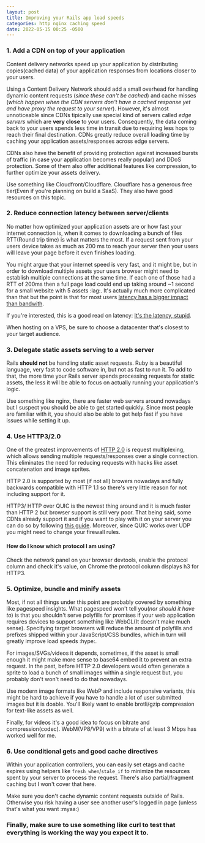 ```yaml
---
layout: post
title: Improving your Rails app load speeds
categories: http nginx caching speed
date: 2022-05-15 00:25 -0500
---
```

### 1. Add a CDN on top of your application
Content delivery networks speed up your application by distributing copies(cached data) of your application responses from locations closer to your users.

Using a Content Delivery Network should add a small overhead for handling dynamic content requests (_since these can't be cached_) and cache misses (_which happen when the CDN servers don't have a cached response yet and have proxy the request to your server_). However, it's almost unnoticeable since CDNs tipically use special kind of servers called _edge servers_ which are **very close** to your users. Consequently, the data coming back to your users spends less time in transit due to requiring less hops to reach their final destination. CDNs greatly reduce overall loading time by caching your application assets/responses across edge servers. 

CDNs also have the benefit of providing protection against increased bursts of traffic (in case your application becomes really popular) and DDoS protection. Some of them also offer additional features like compression, to further optimize your assets delivery.

Use something like Cloudfront/Cloudflare. Cloudflare has a generous free tier(Even if you're planning on build a SaaS). They also have good resources on this topic.

### 2. Reduce connection latency between server/clients
No matter how optimized your application assets are or how fast your internet connection is, when it comes to downloading a bunch of files RTT(Round trip time) is what matters the most. If a request sent from your users device takes as much as 200 ms to reach your server then your users will leave your page before it even finishes loading.

You might argue that your internet speed is very fast, and it might be, but in order to download multiple assets your users browser might need to establish multiple connections at the same time. If each one of those had a RTT of 200ms then a full page load could end up taking around ~1 second for a small website with 5 assets :lag:. It's actually much more complicated than that but the point is that for most users [latency has a bigger impact than bandwith](https://community.f5.com/t5/technical-articles/rtt-round-trip-time-aka-ndash-why-bandwidth-doesn-rsquo-t-matter/ta-p/275342). 

If you're interested, this is a good read on latency: [It's the latency, stupid](http://www.stuartcheshire.org/rants/latency.html).

When hosting on a VPS, be sure to choose a datacenter that's closest to your target audience.

### 3. Delegate static assets serving to a web server
Rails **should not** be handling static asset requests. Ruby is a beautiful language, very fast to code software in, but not as fast to run it. To add to that, the more time your Rails server spends processing requests for static assets, the less it will be able to focus on actually running your application's logic.

Use something like nginx, there are faster web servers around nowadays but I suspect you should be able to get started quickly. Since most people are familiar with it, you should also be able to get help fast if you have issues while setting it up.

### 4. Use HTTP3/2.0
One of the greatest improvements of [HTTP 2.0](https://web.dev/performance-http2/) is request multiplexing, which allows sending multiple requests/responses over a single connection. This eliminates the need for reducing requests with hacks like asset concatenation and image sprites.

HTTP 2.0 is supported by most (if not all) browers nowadays and fully backwards compatible with HTTP 1.1 so there's very little reason for not including support for it.

HTTP3/ HTTP over QUIC is the newest thing around and it is much faster than HTTP 2 but browser support is still very poor. That being said, some CDNs already support it and if you want to play with it on your server you can do so by following [this guide](https://github.com/cloudflare/quiche/tree/master/nginx). Moreover, since QUIC works over UDP you might need to change your firewall rules.

#### How do I know which protocol I am using?
Check the network panel on your browser devtools, enable the protocol column and check it's value, on Chrome the protocol column displays h3 for HTTP3.

### 5. Optimize, bundle and minify assets
Most, if not all things under this point are probably covered by something like pagespeed insights. What pagespeed won't tell you(_nor should it have to_) is that you shouldn't serve polyfills for promises if your web application requires devices to support something like WebGL(It doesn't make much sense). Specifying target browsers will reduce the amount of polyfills and prefixes shipped within your JavaScript/CSS bundles, which in turn will greatly improve load speeds :hype:.

For images/SVGs/videos it depends, sometimes, if the asset is small enough it might make more sense to base64 embed it to prevent an extra request. In the past, before HTTP 2.0 developers would often generate a sprite to load a bunch of small images within a single request but, you probably don't won't need to do that nowadays. 

Use modern image formats like WebP and include responsive variants, this might be hard to achieve if you have to handle a lot of user submitted images but it is doable. You'll likely want to enable brotli/gzip compression for text-like assets as well.

Finally, for videos it's a good idea to focus on bitrate and compression(codec). WebM(VP8/VP9) with a bitrate of at least 3 Mbps has worked well for me.

### 6. Use conditional gets and good cache directives
Within your application controllers, you can easily set etags and cache expires using helpers like `fresh_when`/`stale_if` to minimize the resources spent by your server to process the request.
There's also partial/fragment caching but I won't cover that here.

Make sure you don't cache dynamic content requests outside of Rails. Otherwise you risk having a user see another user's logged in page (unless that's what you want :myaa:)

### Finally, make sure to use something like curl to test that everything is working the way you expect it to.